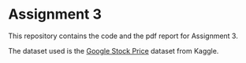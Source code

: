 # Assignment 3

This repository contains the code and the pdf report for Assignment 3. 

The dataset used is the [Google Stock Price](https://www.kaggle.com/rahulsah06/gooogle-stock-price) dataset from Kaggle.